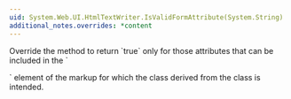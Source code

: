 ```yaml
---
uid: System.Web.UI.HtmlTextWriter.IsValidFormAttribute(System.String)
additional_notes.overrides: *content
---
```


<p>Override the <xref href="System.Web.UI.HtmlTextWriter.IsValidFormAttribute(System.String)"></xref> method to return `true` only for those attributes that can be included in the `<form>` element of the markup for which the class derived from the <xref href="System.Web.UI.HtmlTextWriter"></xref> class is intended.</p>


